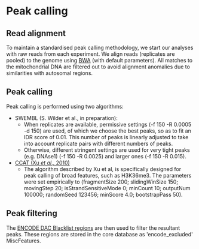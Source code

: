 # Peak calling

## Read alignment

To maintain a standardised peak calling methodology, we start our analyses with raw reads from each experiment. We align reads (replicates are pooled) to the genome using [BWA](http://europepmc.org/articles/PMC2705234) (with default parameters). All matches to the mitochondrial DNA are filtered out to avoid alignment anomalies due to similarities with autosomal regions.

## Peak calling

Peak calling is performed using two algorithms:

* SWEMBL (S. Wilder et al., in preparation):
  * When replicates are available, permissive settings (-f 150 -R 0.0005 -d 150) are used, of which we choose the best peaks, so as to fit an IDR score of 0.01. This number of peaks is linearly adjusted to take into account replicate pairs with different numbers of peaks.
  * Otherwise, different stringent settings are used for very tight peaks (e.g. DNAse1) (-f 150 -R 0.0025) and larger ones (-f 150 -R 0.015).
* [CCAT (Xu *et al*., 2010)](http://europepmc.org/abstract/MED/20371496)
  * The algorithm described by Xu et al, is specifically designed for peak calling of broad features, such as H3K36me3. The parameters were set empirically to (fragmentSize 200; slidingWinSize 150; movingStep 20; isStrandSensitiveMode 0; minCount 10; outputNum 100000; randomSeed 123456; minScore 4.0; bootstrapPass 50).

## Peak filtering

The [ENCODE DAC Blacklist regions](http://hgwdev.cse.ucsc.edu/cgi-bin/hgFileUi?db=hg19&g=wgEncodeMapability) are then used to filter the resultant peaks. These regions are stored in the core database as 'encode_excluded' MiscFeatures.